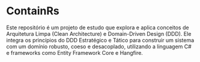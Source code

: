 # ContainRs
Este repositório é um projeto de estudo que explora e aplica conceitos de Arquitetura Limpa (Clean Architecture) e Domain-Driven Design (DDD). Ele integra os princípios do DDD Estratégico e Tático para construir um sistema com um domínio robusto, coeso e desacoplado, utilizando a linguagem C# e frameworks como Entity Framework Core e Hangfire.
